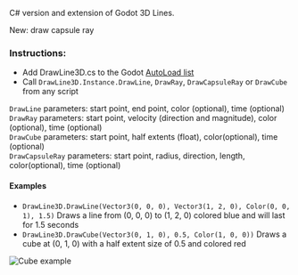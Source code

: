C# version and extension of Godot 3D Lines.

New: draw capsule ray

### Instructions:
- Add DrawLine3D.cs to the Godot [AutoLoad list](http://docs.godotengine.org/en/3.0/getting_started/step_by_step/singletons_autoload.html)  
- Call `DrawLine3D.Instance.DrawLine`, `DrawRay`, `DrawCapsuleRay` or `DrawCube` from any script  

`DrawLine` parameters: start point, end point, color (optional), time (optional)  
`DrawRay` parameters: start point, velocity (direction and magnitude), color (optional), time (optional)  
`DrawCube` parameters: start point, half extents (float), color(optional), time (optional)  
`DrawCapsuleRay` parameters: start point, radius, direction, length, color(optional), time (optional)

#### Examples
- `DrawLine3D.DrawLine(Vector3(0, 0, 0), Vector3(1, 2, 0), Color(0, 0, 1), 1.5)` Draws a line from (0, 0, 0) to (1, 2, 0) colored blue and will last for 1.5 seconds
- `DrawLine3D.DrawCube(Vector3(0, 1, 0), 0.5, Color(1, 0, 0))` Draws a cube at (0, 1, 0) with a half extent size of 0.5 and colored red

![Cube example](/CubeExample.png?raw=true "Cube example")
